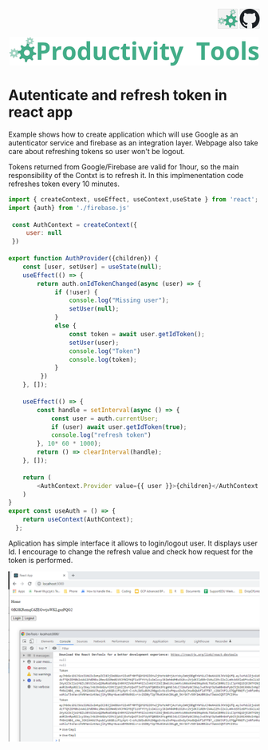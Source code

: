 <!--Category:PowerShell--> 
 <p align="right">
    <a href="http://productivitytools.tech/convert-documents/"><img src="Images/Header/ProductivityTools_green_40px_2.png" /><a> 
    <a href="https://github.com/ProductivityTools-Learning/ProductivityTools.Example.FirebaseAuthenticationKept"><img src="Images/Header/Github_border_40px.png" /></a>
</p>
<p align="center">
    <a href="http://http://productivitytools.tech/">
        <img src="Images/Header/LogoTitle_green_500px.png" />
    </a>
</p>

# Autenticate and refresh token in react app

Example shows how to create application which will use Google as an autenticator service and firebase as an integration layer. Webpage also take care about refreshing tokens so user won't be logout.

<!--more-->

Tokens returned from Google/Firebase are valid for 1hour, so the main responsibility of the Contxt is to refresh it. In this implmenentation code refreshes token every 10 minutes.

```javascript 
import { createContext, useEffect, useContext,useState } from 'react';
import {auth} from './firebase.js'

 const AuthContext = createContext({
     user: null
 })

export function AuthProvider({children}) {
    const [user, setUser] = useState(null);
    useEffect(() => {
        return auth.onIdTokenChanged(async (user) => {
             if (!user) {
                 console.log("Missing user");
                 setUser(null);                 
             }
             else {
                 const token = await user.getIdToken();
                 setUser(user);
                 console.log("Token")
                 console.log(token);
             }
         })
    }, []);

    useEffect(() => {
        const handle = setInterval(async () => {
            const user = auth.currentUser;
            if (user) await user.getIdToken(true);
            console.log("refresh token")
        }, 10* 60 * 1000);
        return () => clearInterval(handle);
    }, []);

    return (
        <AuthContext.Provider value={{ user }}>{children}</AuthContext.Provider>
    )
}
export const useAuth = () => {
    return useContext(AuthContext);
  };
```

Aplication has simple interface it allows to login/logout user. It displays user Id. 
I encourage to change the refresh value and check how request for the token is performed.

![](Images/2022-05-27-17-49-06.png)